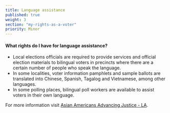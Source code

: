 ```yaml
---
title: Language assistance
published: true
weight: 3
section: "my-rights-as-a-voter"
priority: Minor
---
```

#### What rights do I have for language assistance?  
- Local elections officials are required to provide services and official election materials to bilingual voters in precincts where there are a certain number of people who speak the language.
- In some localities, voter information pamphlets and sample ballots are translated into Chinese, Spanish, Tagalog and Vietnamese, among other languages.
- In some polling places, bilingual poll workers are available to assist voters in their own language.  

For more information visit [Asian Americans Advancing Justice - LA](http://advancingjustice-la.org/what-we-do/policy-and-research/democracy-project).



